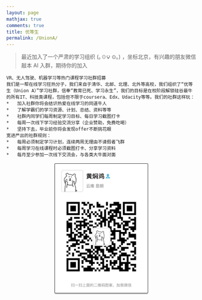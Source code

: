 ```yaml
---
layout: page
mathjax: true
comments: true
title: 优等生
permalink: /UnionA/
---
```


>  最近加入了一个严肃的学习组织 (｡☉౪ ⊙｡) ，坐标北京，有兴趣的朋友微信敲本 AI 入群，期待你的加入

```
VR、无人驾驶、机器学习等热门课程学习社群招募
我们是一帮在线学习狂热分子，我们来自于清华、北邮、北理、北外等高校，我们组织了“优等生（Union A）”学习社群，信奉“教育已死、学习永生”，我们的目标是在校阶段解锁硅谷最牛的所有IT、科技类课程，包括但不限于coursera、Edx、Udacity等等。我们的社群这样玩：
*	加入社群你将会结识热爱在线学习的同道牛人
*	了解学霸们的学习资源、计划、总结、资料等等
*	社群内同学们每周制定学习目标、每日学习截图打卡
*	每周一次线下学习经验交流分享（企业赞助，免费吃喝）
*	坚持下去，毕业前你将会发现offer不断挑花眼
宽进严出的社群规则：
*	每周必须制定学习计划，连续两周无理由不请假者飞群
*	每周学习在线课程时必须截图打卡、分享学习资料
*	每月至少参加一次线下交流会，与各类大牛面对面
```

<center><img src="/assets/wo.jpg" width="50%" alt="QR"/></center>